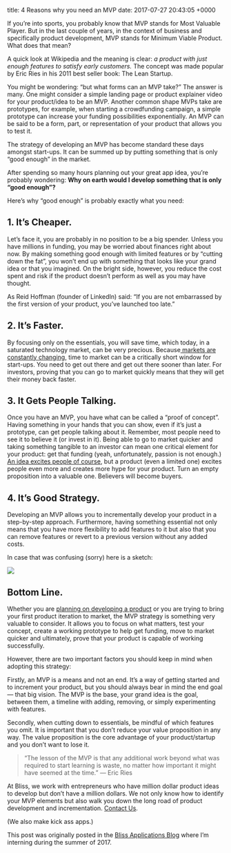 title:  4 Reasons why you need an MVP
date:   2017-07-27 20:43:05 +0000

If you’re into sports, you probably know that MVP stands for Most Valuable Player. But in the last couple of years, in the context of business and specifically product development, MVP stands for Minimum Viable Product. What does that mean?

A quick look at Wikipedia and the meaning is clear: *a product with just enough features to satisfy early customers.* The concept was made popular by Eric Ries in his 2011 best seller book: The Lean Startup.

You might be wondering: “but what forms can an MVP take?” The answer is many. One might consider a simple landing page or product explainer video for your product/idea to be an MVP. Another common shape MVPs take are prototypes, for example, when starting a crowdfunding campaign, a simple prototype can increase your funding possibilities exponentially. An MVP can be said to be a form, part, or representation of your product that allows you to test it.

The strategy of developing an MVP has become standard these days amongst start-ups. It can be summed up by putting something that is only “good enough” in the market.

After spending so many hours planning out your great app idea, you’re probably wondering: **Why on earth would I develop something that is only “good enough”?**

Here’s why “good enough” is probably exactly what you need:

## 1. It’s Cheaper.

Let’s face it, you are probably in no position to be a big spender. Unless you have millions in funding, you may be worried about finances right about now. By making something good enough with limited features or by “cutting down the fat”, you won’t end up with something that looks like your grand idea or that you imagined. On the bright side, however, you reduce the cost spent and risk if the product doesn’t perform as well as you may have thought.

As Reid Hoffman (founder of LinkedIn) said: “If you are not embarrassed by the first version of your product, you’ve launched too late.”

## 2. It’s Faster.

By focusing only on the essentials, you will save time, which today, in a saturated technology market, can be very precious. Because[ markets are constantly changing](https://blog.blissapplications.com/2017/04/10/how-to-stay-ahead-of-changing-technology/), time to market can be a critically short window for start-ups. You need to get out there and get out there sooner than later. For investors, proving that you can go to market quickly means that they will get their money back faster.

## 3. It Gets People Talking.

Once you have an MVP, you have what can be called a “proof of concept”. Having something in your hands that you can show, even if it’s just a prototype, can get people talking about it. Remember, most people need to see it to believe it (or invest in it). Being able to go to market quicker and taking something tangible to an investor can mean one critical element for your product: get that funding (yeah, unfortunately, passion is not enough.) [An idea excites people of course](https://blog.blissapplications.com/2017/07/06/so-you-have-a-great-app-idea-now-what/), but a product (even a limited one) excites people even more and creates more hype for your product. Turn an empty proposition into a valuable one. Believers will become buyers.

## 4. It’s Good Strategy.

Developing an MVP allows you to incrementally develop your product in a step-by-step approach. Furthermore, having something essential not only means that you have more flexibility to add features to it but also that you can remove features or revert to a previous version without any added costs.

In case that was confusing (sorry) here is a sketch:

![](https://cdn-images-1.medium.com/max/2000/0*0LyDchAZUvJljzRp.)

## Bottom Line.

Whether you are [planning on developing a product](https://blog.blissapplications.com/2017/06/08/5-common-pitfalls-when-creating-an-app-and-how-to-avoid-them/) or you are trying to bring your first product iteration to market, the MVP strategy is something very valuable to consider. It allows you to focus on what matters, test your concept, create a working prototype to help get funding, move to market quicker and ultimately, prove that your product is capable of working successfully.

However, there are two important factors you should keep in mind when adopting this strategy:

Firstly, an MVP is a means and not an end. It’s a way of getting started and to increment your product, but you should always bear in mind the end goal — that big vision. The MVP is the base, your grand idea is the goal, between them, a timeline with adding, removing, or simply experimenting with features.

Secondly, when cutting down to essentials, be mindful of which features you omit. It is important that you don’t reduce your value proposition in any way. The value proposition is the core advantage of your product/startup and you don’t want to lose it.
> “The lesson of the MVP is that any additional work beyond what was required to start learning is waste, no matter how important it might have seemed at the time.” ― Eric Ries

At Bliss, we work with entrepreneurs who have million dollar product ideas to develop but don’t have a million dollars. We not only know how to identify your MVP elements but also walk you down the long road of product development and incrementation. [Contact Us](https://www.blissapplications.com/contactform#details).

(We also make kick ass apps.)

This post was originally posted in the [Bliss Applications Blog](https://blog.blissapplications.com/) where I’m interning during the summer of 2017.
